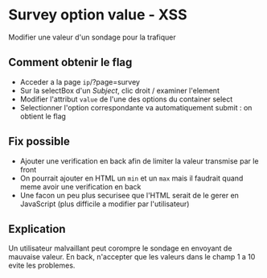 # Survey option value - XSS
Modifier une valeur d'un sondage pour la trafiquer

## Comment obtenir le flag
* Acceder a la page `ip`/?page=survey
* Sur la selectBox d'un *Subject*, clic droit / examiner l'element
* Modifier l'attribut `value` de l'une des options du container select
* Selectionner l'option correspondante va automatiquement submit : on obtient le flag

## Fix possible
* Ajouter une verification en back afin de limiter la valeur transmise par le front
* On pourrait ajouter en HTML un `min` et un `max` mais il faudrait quand meme avoir une verification en back
* Une facon un peu plus securisee que l'HTML serait de le gerer en JavaScript (plus difficile a modifier par l'utilisateur)

## Explication
Un utilisateur malvaillant peut corompre le sondage en envoyant de mauvaise valeur.
En back, n'accepter que les valeurs dans le champ 1 a 10 evite les problemes.
